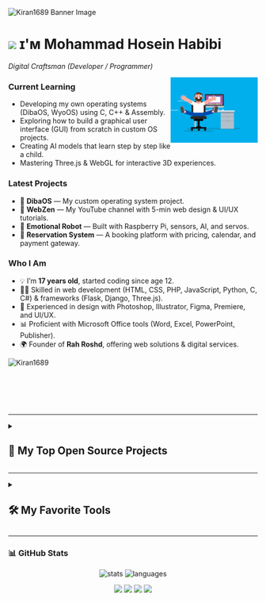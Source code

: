 ![Kiran1689 Banner Image](./banner.png)


# <img src="https://emojis.slackmojis.com/emojis/images/1531849430/4246/blob-sunglasses.gif?1531849430" width="30"/> ɪ'ᴍ Mohammad Hosein Habibi
*Digital Craftsman (Developer / Programmer)*
<br /> 

<div align="right">
  <img align="right" width="35%" src="coder.gif">
</div>

<h3 align="left">Current Learning</h3>
<ul align="left">
  <li>Developing my own operating systems (DibaOS, WyoOS) using C, C++ & Assembly.</li>
  <li>Exploring how to build a graphical user interface (GUI) from scratch in custom OS projects.</li>
  <li>Creating AI models that learn step by step like a child.</li>
  <li>Mastering Three.js & WebGL for interactive 3D experiences.</li>
</ul>
  
<h3 align="left">Latest Projects</h3>
<ul align="left">
  <li>🌱 <b>DibaOS</b> — My custom operating system project.</li>
  <li>🎨 <b>WebZen</b> — My YouTube channel with 5-min web design & UI/UX tutorials.</li>
  <li>🤖 <b>Emotional Robot</b> — Built with Raspberry Pi, sensors, AI, and servos.</li>
  <li>🏨 <b>Reservation System</b> — A booking platform with pricing, calendar, and payment gateway.</li>
</ul>

<h3 align="left">Who I Am</h3>
<ul align="left">
  <li>💡 I’m <b>17 years old</b>, started coding since age 12.</li>
  <li>👨‍💻 Skilled in web development (HTML, CSS, PHP, JavaScript, Python, C, C#) & frameworks (Flask, Django, Three.js).</li>
  <li>🎨 Experienced in design with Photoshop, Illustrator, Figma, Premiere, and UI/UX.</li>
  <li>📊 Proficient with Microsoft Office tools (Word, Excel, PowerPoint, Publisher).</li>
  <li>🌍 Founder of <b>Rah Roshd</b>, offering web solutions & digital services.</li>
</ul>
<p align="left">
  <img src="https://komarev.com/ghpvc/?username=mandosein2025&label=Profile%20views&color=770677&style=for-the-badge&logo=star" alt="Kiran1689" style="padding-right:20px;" />
</p>

<br />
<br />
<br />
<br />

---

<details> 
  <summary><h2>📘 My Top Open Source Projects</h2></summary>
  <p align="left">
    <a href="https://github.com/mandosein2025/Harvard-CS50x"><img width="278" src="https://denvercoder1-github-readme-stats.vercel.app/api/pin/?username=mandosein2025&repo=Harvard-CS50x&theme=react&bg_color=1F222E&title_color=F85D7F&hide_border=true&icon_color=F8D866&show_icons=false" alt="Harvard-CS50x"></a>
    <a href="https://github.com/mandosein2025/Harvard-CS50p"><img width="278" src="https://denvercoder1-github-readme-stats.vercel.app/api/pin/?username=mandosein2025&repo=Harvard-CS50p&theme=react&bg_color=1F222E&title_color=F85D7F&hide_border=true&icon_color=F8D866&show_icons=false" alt="Harvard-CS50p"></a>
    <a href="https://github.com/mandosein2025/Harvard-CS50ai"><img width="278" src="https://denvercoder1-github-readme-stats.vercel.app/api/pin?username=mandosein2025&repo=Harvard-CS50ai&theme=react&bg_color=1F222E&title_color=F85D7F&hide_border=true&icon_color=F8D866&show_icons=false" alt="Harvard-CS50ai"></a>
  </p>
</details>


---

<details> 
  <summary><h2>🛠️ My Favorite Tools</h2></summary>

  <h3>👨‍💻 Programming and Markup Languages</h3>

<h3>🚀 Languages</h3>
<p>
  <a href="#"><img alt="HTML" src="https://img.shields.io/badge/HTML-E34F26.svg?logo=html5&logoColor=white"></a>
  <a href="#"><img alt="CSS" src="https://img.shields.io/badge/CSS-1572B6.svg?logo=css3&logoColor=white"></a>
  <a href="#"><img alt="PHP" src="https://img.shields.io/badge/PHP-777BB4.svg?logo=php&logoColor=white"></a>
  <a href="#"><img alt="JavaScript" src="https://img.shields.io/badge/JavaScript-F7DF1E.svg?logo=javascript&logoColor=black"></a>
  <a href="#"><img alt="Python" src="https://img.shields.io/badge/Python-3776AB.svg?logo=python&logoColor=white"></a>
  <a href="#"><img alt="C" src="https://img.shields.io/badge/C-03599C.svg?logo=c&logoColor=white"></a>
  <a href="#"><img alt="C#" src="https://img.shields.io/badge/C%23-239120.svg?logo=c-sharp&logoColor=white"></a>
</p>

<h3>🧰 Frameworks & Libraries</h3>
<p>
  <a href="#"><img alt="Flask" src="https://img.shields.io/badge/Flask-000000.svg?logo=flask&logoColor=white"></a>
  <a href="#"><img alt="Three.js" src="https://img.shields.io/badge/Three.js-000000.svg?logo=three.js&logoColor=white"></a>
  <a href="#"><img alt="Django" src="https://img.shields.io/badge/Django-092E20.svg?logo=django&logoColor=white"></a>
</p>

<h3>💻 Tools</h3>
<p>
  <a href="#"><img alt="Git" src="https://img.shields.io/badge/Git-F05033.svg?logo=git&logoColor=white"></a>
  <a href="#"><img alt="Figma" src="https://img.shields.io/badge/Figma-F24E1E.svg?logo=figma&logoColor=white"></a>
  <a href="#"><img alt="WordPress" src="https://img.shields.io/badge/WordPress-21759B.svg?logo=wordpress&logoColor=white"></a>
</p>

<h3>🎨 Design</h3>
<p>
  <a href="#"><img alt="Photoshop" src="https://img.shields.io/badge/Photoshop-31A8FF.svg?logo=adobephotoshop&logoColor=white"></a>
  <a href="#"><img alt="Illustrator" src="https://img.shields.io/badge/Illustrator-FF9A00.svg?logo=adobeillustrator&logoColor=white"></a>
  <a href="#"><img alt="Premiere Pro" src="https://img.shields.io/badge/Premiere%20Pro-9999FF.svg?logo=adobepremierepro&logoColor=white"></a>
</p>

<h3>📊 Office</h3>
<p>
  <a href="#"><img alt="PowerPoint" src="https://img.shields.io/badge/PowerPoint-B7472A.svg?logo=microsoftpowerpoint&logoColor=white"></a>
  <a href="#"><img alt="Publisher" src="https://img.shields.io/badge/Publisher-217346.svg?logo=microsoftpublisher&logoColor=white"></a>
  <a href="#"><img alt="Word" src="https://img.shields.io/badge/Word-2B579A.svg?logo=microsoftword&logoColor=white"></a>
  <a href="#"><img alt="Excel" src="https://img.shields.io/badge/Excel-217346.svg?logo=microsoftexcel&logoColor=white"></a>
</p>

<h3>✨ Other Skills</h3>
<p>
  <a href="#"><img alt="UI/UX" src="https://img.shields.io/badge/UI%2FUX-FF61F6.svg?logo=figma&logoColor=white"></a>
  <a href="#"><img alt="AI Developer" src="https://img.shields.io/badge/AI%20Developer-FF6F00.svg?logo=openai&logoColor=white"></a>
</p>

</details>


---

### 📊 GitHub Stats
<p align="center">
  <img src="https://github-readme-stats.vercel.app/api?username=mandosein2025&show_icons=true&theme=tokyonight" alt="stats"/>
  <img src="https://github-readme-stats.vercel.app/api/top-langs/?username=mandosein2025&layout=compact&theme=tokyonight" alt="languages"/>
</p>

<p align="center">
  <a href="https://github.com/mandosein2025"><img src="https://img.shields.io/badge/GitHub-100000?style=for-the-badge&logo=github&logoColor=white"/></a>
  <a href="https://www.linkedin.com/in/mandosein2025"><img src="https://img.shields.io/badge/LinkedIn-0077B5?style=for-the-badge&logo=linkedin&logoColor=white"/></a>
  <a href="https://instagram.com/mandosein2025"><img src="https://img.shields.io/badge/Instagram-E4405F?style=for-the-badge&logo=instagram&logoColor=white"/></a>
  <a href="https://youtube.com/@mandosein2025"><img src="https://img.shields.io/badge/YouTube-FF0000?style=for-the-badge&logo=youtube&logoColor=white"/></a>
</p>
